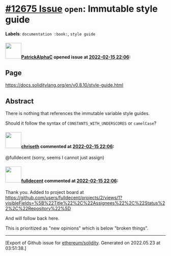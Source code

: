 # [\#12675 Issue](https://github.com/ethereum/solidity/issues/12675) `open`: Immutable style guide
**Labels**: `documentation :book:`, `style guide`


#### <img src="https://avatars.githubusercontent.com/u/54278053?u=f3d229c1489857bb1803e8f3b793b5242395bb2c&v=4" width="50">[PatrickAlphaC](https://github.com/PatrickAlphaC) opened issue at [2022-02-15 22:06](https://github.com/ethereum/solidity/issues/12675):

## Page

https://docs.soliditylang.org/en/v0.8.10/style-guide.html

## Abstract

There is nothing that references the immutable variable style guides. 

Should it follow the syntax of `CONSTANTS_WITH_UNDERSCORES` or `camelCase`?


#### <img src="https://avatars.githubusercontent.com/u/9073706?v=4" width="50">[chriseth](https://github.com/chriseth) commented at [2022-02-15 22:06](https://github.com/ethereum/solidity/issues/12675#issuecomment-1041248275):

@fulldecent (sorry, seems I cannot just assign)

#### <img src="https://avatars.githubusercontent.com/u/382183?u=cc7b2e76c56456ff05e23fa5ca044e4a461b2eb1&v=4" width="50">[fulldecent](https://github.com/fulldecent) commented at [2022-02-15 22:06](https://github.com/ethereum/solidity/issues/12675#issuecomment-1041574419):

Thank you. Added to project board at https://github.com/users/fulldecent/projects/2/views/1?visibleFields=%5B%22Title%22%2C%22Assignees%22%2C%22Status%22%2C%22Repository%22%5D

And will follow back here.

This is prioritized as "new opinions" which is below "broken things".


-------------------------------------------------------------------------------



[Export of Github issue for [ethereum/solidity](https://github.com/ethereum/solidity). Generated on 2022.05.23 at 03:51:38.]
